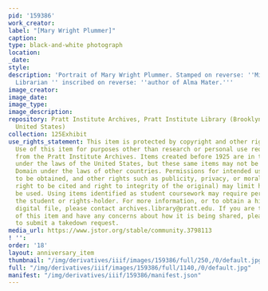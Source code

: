 ```yaml
---
pid: '159386'
work_creator:
label: "[Mary Wright Plummer]"
caption:
type: black-and-white photograph
location:
_date:
style:
description: 'Portrait of Mary Wright Plummer. Stamped on reverse: ''Miss Mary Plummer,
  Librarian '' inscribed on reverse: ''author of Alma Mater.'''
image_creator:
image_date:
image_type:
image_description:
repository: Pratt Institute Archives, Pratt Institute Library (Brooklyn, New York,
  United States)
collection: 125Exhibit
use_rights_statement: This item is protected by copyright and other rights and restrictions.
  Use of this item for purposes other than research or personal use requires permission
  from the Pratt Institute Archives. Items created before 1925 are in the Public Domain
  under the laws of the United States, but these same items may not be in the Public
  Domain under the laws of other countries. Permissions for intended uses may need
  to be obtained, and other rights such as publicity, privacy, or moral rights (e.g.
  right to be cited and right to integrity of the original) may limit how items can
  be used. Using items identified as student coursework may require permission from
  the student or rights-holder. For more information, or to obtain a high resolution
  digital file, please contact archives.library@pratt.edu. If you are the rights-holder
  of this item and have any concerns about how it is being shared, please visit https://libguides.pratt.edu/archives/takedown
  to submit a takedown request.
media_url: https://www.jstor.org/stable/community.3798113
! '':
order: '18'
layout: anniversary_item
thumbnail: "/img/derivatives/iiif/images/159386/full/250,/0/default.jpg"
full: "/img/derivatives/iiif/images/159386/full/1140,/0/default.jpg"
manifest: "/img/derivatives/iiif/159386/manifest.json"
---
```

